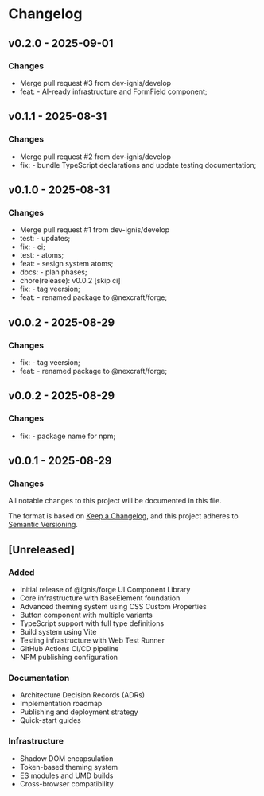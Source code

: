 # Changelog

## v0.2.0 - 2025-09-01

### Changes
- Merge pull request #3 from dev-ignis/develop
- feat: - AI-ready infrastructure and FormField component;
## v0.1.1 - 2025-08-31

### Changes
- Merge pull request #2 from dev-ignis/develop
- fix: - bundle TypeScript declarations and update testing documentation;
## v0.1.0 - 2025-08-31

### Changes
- Merge pull request #1 from dev-ignis/develop
- test: - updates;
- fix: - ci;
- test: - atoms;
- feat: - sesign system atoms;
- docs: - plan phases;
- chore(release): v0.0.2 [skip ci]
- fix: - tag veersion;
- feat: - renamed package to @nexcraft/forge;
## v0.0.2 - 2025-08-29

### Changes
- fix: - tag veersion;
- feat: - renamed package to @nexcraft/forge;
## v0.0.2 - 2025-08-29

### Changes
- fix: - package name for npm;
## v0.0.1 - 2025-08-29

### Changes

All notable changes to this project will be documented in this file.

The format is based on [Keep a Changelog](https://keepachangelog.com/en/1.0.0/),
and this project adheres to [Semantic Versioning](https://semver.org/spec/v2.0.0.html).

## [Unreleased]

### Added
- Initial release of @ignis/forge UI Component Library
- Core infrastructure with BaseElement foundation
- Advanced theming system using CSS Custom Properties
- Button component with multiple variants
- TypeScript support with full type definitions
- Build system using Vite
- Testing infrastructure with Web Test Runner
- GitHub Actions CI/CD pipeline
- NPM publishing configuration

### Documentation
- Architecture Decision Records (ADRs)
- Implementation roadmap
- Publishing and deployment strategy
- Quick-start guides

### Infrastructure
- Shadow DOM encapsulation
- Token-based theming system
- ES modules and UMD builds
- Cross-browser compatibility